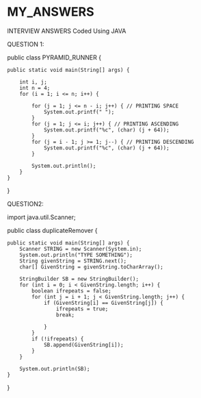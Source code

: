 # MY_ANSWERS
INTERVIEW ANSWERS Coded Using JAVA

QUESTION 1: 

public class PYRAMID_RUNNER {

	public static void main(String[] args) {

		int i, j;
		int n = 4;
		for (i = 1; i <= n; i++) {

			for (j = 1; j <= n - i; j++) { // PRINTING SPACE
				System.out.printf(" ");
			}
			for (j = 1; j <= i; j++) { // PRINTING ASCENDING
				System.out.printf("%c", (char) (j + 64));
			}
			for (j = i - 1; j >= 1; j--) { // PRINTING DESCENDING
				System.out.printf("%c", (char) (j + 64));
			}

			System.out.println();
		}
	}

}

QUESTION2:

import java.util.Scanner;

public class duplicateRemover {

	public static void main(String[] args) {
		Scanner STRING = new Scanner(System.in);
		System.out.println("TYPE SOMETHING");
		String givenString = STRING.next();
		char[] GivenString = givenString.toCharArray();

		StringBuilder SB = new StringBuilder();
		for (int i = 0; i < GivenString.length; i++) {
			boolean ifrepeats = false;
			for (int j = i + 1; j < GivenString.length; j++) {
				if (GivenString[i] == GivenString[j]) {
					ifrepeats = true;
					break;

				}
			}
			if (!ifrepeats) {
				SB.append(GivenString[i]);
			}
		}

		System.out.println(SB);
	}

}
